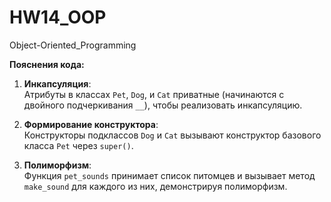 # HW14_OOP
 Object-Oriented_Programming


**Пояснения кода:**

1. **Инкапсуляция**:<br> Атрибуты в классах `Pet`, `Dog`, и `Cat` приватные (начинаются с двойного подчеркивания `__`), чтобы реализовать инкапсуляцию.

2. **Формирование конструктора**:<br> Конструкторы подклассов `Dog` и `Cat` вызывают конструктор базового класса `Pet` через `super()`.

3. **Полиморфизм**:<br> Функция `pet_sounds` принимает список питомцев и вызывает метод `make_sound` для каждого из них, демонстрируя полиморфизм.
